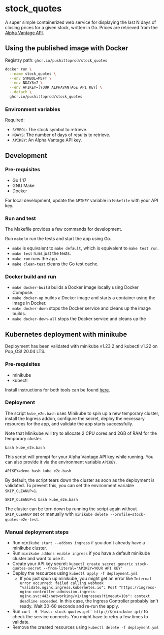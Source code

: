 stock_quotes
============

A super simple containerized web service for displaying the last N days of
closing prices for a given stock, written in Go. Prices are retrieved from the
[Alpha Vantage API](https://www.alphavantage.co).

Using the published image with Docker
-------------------------------------

Registry path: `ghcr.io/pushittoprod/stock_quotes`

```sh
docker run \
  --name stock_quotes \
  --env SYMBOL=MSFT \
  --env NDAYS=7 \
  --env APIKEY=[YOUR ALPHAVANTAGE API KEY] \
  --detach \
  ghcr.io/pushittoprod/stock_quotes
```

### Environment variables

Required:

* `SYMBOL`: The stock symbol to retrieve.
* `NDAYS`: The number of days of results to retrieve.
* `APIKEY`: An Alpha Vantage API key.

Development
-----------

### Pre-requisites

* Go 1.17
* GNU Make
* Docker

For local development, update the `APIKEY` variable in `Makefile` with your API
key.

### Run and test

The Makefile provides a few commands for development.

Run `make` to run the tests and start the app using Go. 

* `make` is equivalent to `make default`, which is equivalent to `make test run`.
* `make test` runs just the tests.
* `make run` runs the app.
* `make clean-test` cleans the Go test cache.


### Docker build and run

* `make docker-build` builds a Docker image locally using Docker Compose.
* `make docker-up` builds a Docker image and starts a container using the image in
  Docker.
* `make docker-down` stops the Docker service and cleans up the image builds.
* `make docker-down-all` stops the Docker service and cleans up the 

Kubernetes deployment with minikube
-----------------------------------

Deployment has been validated with minikube v1.23.2 and kubectl v1.22 on Pop_OS!
20.04 LTS.

### Pre-requisites

- minikube
- kubectl

Install instructions for both tools can be found [here](https://kubernetes.io/docs/tasks/tools/).

### Deployment

The script `kube_e2e.bash` uses Minikube to spin up a new temporary cluster,
install the Ingress addon, configure the secret, deploy the necessary resources
for the app, and validate the app starts successfully.

Note that Minikube will try to allocate 2 CPU cores and 2GB of RAM for the
temporary cluster.

```
bash kube_e2e.bash
```

This script will prompt for your Alpha Vantage API key while running. You can
also provide it via the environment variable `APIKEY`.

```
APIKEY=demo bash kube_e2e.bash
```

By default, the script tears down the cluster as soon as the deployment is
validated. To prevent this, you can set the environment variable
`SKIP_CLEANUP=1`.

```
SKIP_CLEANUP=1 bash kube_e2e.bash
```

The cluster can be torn down by running the script again without `SKIP_CLEANUP`
set or manually with `minikube delete --profile=stock-quotes-e2e-test`.

### Manual deployment steps

- Run `minikube start --addons ingress` if you don't already have a minikube cluster.
- Run `minikube addons enable ingress` if you have a default minikube cluster and want to use it.
- Create your API key secret: `kubectl create secret generic stock-quotes-secret --from-literal='APIKEY=YOUR API KEY'`
- Deploy the resources using `kubectl apply -f deployment.yml`
  - If you just spun up minikube, you might get an error like `Internal error occurred: failed calling webhook "validate.nginx.ingress.kubernetes.io": Post "https://ingress-nginx-controller-admission.ingress-nginx.svc:443/networking/v1/ingresses?timeout=10s": context deadline exceeded`. In this case, the Ingress Controller probably isn't ready. Wait 30-60 seconds and re-run the apply.
- Run `curl -H 'Host: stock-quotes.get' http://$(minikube ip)/` to check the service connects. You might have to retry a few times to validate.
- Remove the created resources using `kubectl delete -f deployment.yml`